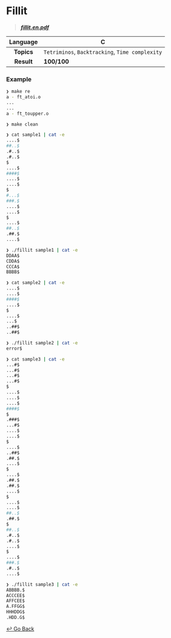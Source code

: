 # Fillit

> **[*fillit.en.pdf*](https://github.com/lisy0123/42/blob/master/Cadet_old/PDF/fillit.en.pdf)**

| **Language** | C                                               |
| :----------: | ----------------------------------------------- |
|  **Topics**  | `Tetriminos`, `Backtracking`, `Time complexity` |
|  **Result**  | **100/100**                                     |

### Example

```bash
❯ make re
a - ft_atoi.o
...
...
a - ft_toupper.o

❯ make clean

❯ cat sample1 | cat -e
....$
##..$
.#..$
.#..$
$
....$
####$
....$
....$
$
#...$
###.$
....$
....$
$
....$
##..$
.##.$
....$

❯ ./fillit sample1 | cat -e
DDAA$
CDDA$
CCCA$
BBBB$

❯ cat sample2 | cat -e
....$
....$
####$
....$
$
....$
...$
..##$
..##$

❯ ./fillit sample2 | cat -e
error$

❯ cat sample3 | cat -e
...#$
...#$
...#$
...#$
$
....$
....$
....$
####$
$
.###$
...#$
....$
....$
$
....$
..##$
.##.$
....$
$
....$
.##.$
.##.$
....$
$
....$
....$
##..$
.##.$
$
##..$
.#..$
.#..$
....$
$
....$
###.$
.#..$
....$

❯ ./fillit sample3 | cat -e
ABBBB.$
ACCCEE$
AFFCEE$
A.FFGG$
HHHDDG$
.HDD.G$
```



[↩️ Go Back](https://github.com/lisy0123/42/tree/master/Cadet_old)